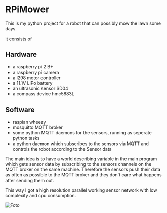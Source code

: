 # RPiMower

This is my python project for a robot that can possibly mow the lawn some days.

it consists of 

## Hardware
- a raspberry pi 2 B+
- a raspberry pi camera
- a l298 motor controller
- a 11.1V LiPo battery
- an ultrasonic sensor SD04
- a compass device hmc5883L


## Software
- raspian wheezy
- mosquitto MQTT broker
- some python MQTT daemons for the sensors, running as seperate python tasks
- a python daemon which subscribes to the sensors via MQTT and controls the robot according to the Sensor data

The main idea is to have a world describing variable in the main program which gets sensor data by subscribing to the sensors channels on the MQTT broker on the same machine. Therefore the sensors push their data as often as possible to the MQTT broker and they don't care what happens after sending them out. 

This way I got a high resolution parallel working sensor network with low complexity and cpu consumption.

![Foto](https://cloud.githubusercontent.com/assets/4056277/12776336/75598158-ca55-11e5-944a-5f90df71efbf.jpeg)
